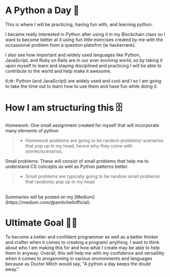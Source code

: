 # A Python a Day 🐍
This is where I will be practicing, having fun with, and learning python.

I became really interested in Python after using it in my Blockchain class so I want to become better at it
using fun little exercises created by me with the occassional problem from a question platofrm (ie hackerrank). 

I also see how important and widely used languages like Python, JavaScript, and Ruby on Rails are in our ever evolving world, so by taking it upon myself to learn and staying disciplined and practicing I will be able to contribute to the world and help make it awesome.

tl;dr: Python (and JavaScript) are widely used and cool and I so I am going to take the time out to learn how to use them and have fun while doing it.

# How I am structuring this 🗄
Homework: One small assignment created for myself that will incorporate many elements of python
> - Homework problems are going to be random problems/ scenarios that pop up in my head, hence why they come with stories/scenarios.

Small problems: These will consist of small problems that help me to understand CS concepts as well as Python patterns better.
> - Small problems are typically going to be random small problems that randomly pop up in my head
<br>
Summaries will be posted on my [Medium](https://medium.com/@amitchellofficial).

# Ultimate Goal 💪🏽
To become a better and confident programmer as well as a better thinker and crafter when it comes to creating a program/ anything. I want to think about who I am making this for and how what I create may be able to help them in anyway. Overall, this will help me with my confidence and versatility when it comes to progamming in various environments and languages because as Doctor Mitch would say, "A python a day keeps the doubt away."
